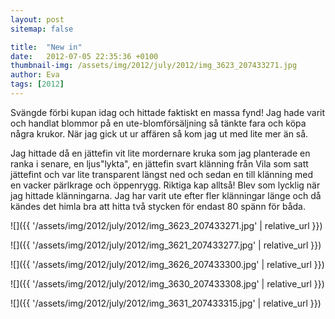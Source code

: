 ```yaml
---
layout: post
sitemap: false

title:  "New in"
date:   2012-07-05 22:35:36 +0100
thumbnail-img: /assets/img/2012/july/2012/img_3623_207433271.jpg
author: Eva
tags: [2012]
---
```


Svängde förbi kupan idag och hittade faktiskt en massa fynd! Jag hade varit och handlat blommor på en ute-blomförsäljning så tänkte fara och köpa några krukor. När jag gick ut ur affären så kom jag ut med lite mer än så.






Jag hittade då en jättefin vit lite mordernare kruka som jag planterade en ranka i senare, en ljus"lykta", en jättefin svart klänning från Vila som satt jättefint och var lite transparent längst ned och sedan en till klänning med en vacker pärlkrage och öppenrygg. Riktiga kap alltså! Blev som lycklig när jag hittade klänningarna. Jag har varit ute efter fler klänningar länge och då kändes det himla bra att hitta två stycken för endast 80 spänn för båda.

![]({{ '/assets/img/2012/july/2012/img_3623_207433271.jpg'  | relative_url }})

![]({{ '/assets/img/2012/july/2012/img_3621_207433277.jpg'  | relative_url }})

![]({{ '/assets/img/2012/july/2012/img_3626_207433300.jpg'  | relative_url }})

![]({{ '/assets/img/2012/july/2012/img_3630_207433308.jpg'  | relative_url }})

![]({{ '/assets/img/2012/july/2012/img_3631_207433315.jpg'  | relative_url }})

